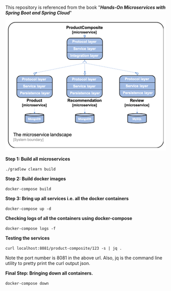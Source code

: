 This repository is referenced from the book "**_Hands-On Microservices with Spring Boot and Spring Cloud_**"

![img.png](architecture.png)


**Step 1: Build all microservices**

`./gradlew clearn build`

**Step 2: Build docker images**

`docker-compose build`

**Step 3: Bring up all services i.e. all the docker containers**

`docker-compose up -d`

**Checking logs of all the containers using docker-compose**

`docker-compose logs -f`

**Testing the services**

`curl localhost:8081/product-composite/123 -s | jq .`

Note the port number is 8081 in the above url.
Also, jq is the command line utility to pretty print the curl output json.


**Final Step: Bringing down all containers.**

`docker-compose down`
